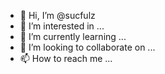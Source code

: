 - 👋 Hi, I’m @sucfulz
- 👀 I’m interested in ...
- 🌱 I’m currently learning ...
- 💞️ I’m looking to collaborate on ...
- 📫 How to reach me ...

<!---
sucfulz/sucfulz is a ✨ special ✨ repository because its `README.md` (this file) appears on your GitHub profile.
You can click the Preview link to take a look at your changes.
--->
